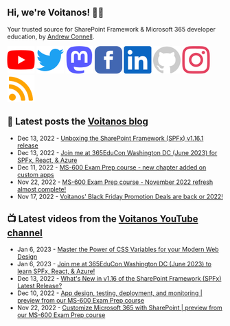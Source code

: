 ## Hi, we're Voitanos! 👋🏼

Your trusted source for SharePoint Framework & Microsoft 365 developer education, by [Andrew Connell](https://www.voitanos.io/pages/about-andrew).

[![](https://raw.githubusercontent.com/Voitanos/.github/main/images/youtube.svg)](https://www.youtube.com/voitanosio) [![](https://raw.githubusercontent.com/Voitanos/.github/main/images/twitter.svg)](https://twitter.com/voitanos) <a rel="me" href="https://mastodon.world/@voitanos"><img src="https://raw.githubusercontent.com/Voitanos/.github/main/images/mastodon.svg" /></a>  [![](https://raw.githubusercontent.com/Voitanos/.github/main/images/facebook.svg)](https://www.facebook.com/voitanos) [![](https://raw.githubusercontent.com/Voitanos/.github/main/images/linkedin.svg)](https://www.linkedin.com/company/voitanos-llc) [![](https://raw.githubusercontent.com/Voitanos/.github/main/images/github.svg)](https://github.com/voitanos) [![](https://raw.githubusercontent.com/Voitanos/.github/main/images/instagram.svg)](https://www.instagram.com/voitanos_llc) [![](https://raw.githubusercontent.com/Voitanos/.github/main/images/rss.svg)](https://www.voitanos.io/blog)

## 📙 Latest posts the [Voitanos blog](https://www.voitanos.io/blog)
<!-- VOITANOSBLOG-POST-LIST:START -->
- Dec 13, 2022 - [Unboxing the SharePoint Framework &lpar;SPFx&rpar; v1.16.1 release](https://www.voitanos.io/blog/sharepoint-framework-v1-16-1-whats-in-latest-update-of-spfx/)
- Dec 13, 2022 - [Join me at 365EduCon Washington DC &lpar;June 2023&rpar; for SPFx, React, &amp; Azure](https://www.voitanos.io/blog/joinme-365educon-spfest-washingtondc-2023/)
- Dec 11, 2022 - [MS-600 Exam Prep course - new chapter added on custom apps](https://www.voitanos.io/blog/ms600-exam-prep-december-2022-refresh/)
- Nov 22, 2022 - [MS-600 Exam Prep course - November 2022 refresh almost complete!](https://www.voitanos.io/blog/ms600-exam-prep-november-2022-refresh-2/)
- Nov 17, 2022 - [Voitanos&#39; Black Friday Promotion Deals are back or 2022!](https://www.voitanos.io/blog/black-friday-cyber-monday-2022/)<!-- VOITANOSBLOG-POST-LIST:END -->

## 📺 Latest videos from the [Voitanos YouTube channel](https://www.youtube.com/voitanosio)
<!-- VOITANOSYOUTUBE-POST-LIST:START -->
- Jan 6, 2023 - [Master the Power of CSS Variables for your Modern Web Design](https://www.youtube.com/watch?v=zO1K4EZ3jgQ)
- Jan 6, 2023 - [Join me at 365EduCon Washington DC &lpar;June 2023&rpar; to learn SPFx, React, &amp; Azure!](https://www.youtube.com/watch?v=HVPMfghbtZU)
- Dec 13, 2022 - [What&#39;s New in v1.16 of the SharePoint Framework &lpar;SPFx&rpar; Latest Release?](https://www.youtube.com/watch?v=Sr44wXuo66o)
- Dec 10, 2022 - [App design, testing, deployment, and monitoring | preview from our MS-600 Exam Prep course](https://www.youtube.com/watch?v=kLAXOKIRb6s)
- Nov 22, 2022 - [Customize Microsoft 365 with SharePoint | preview from our MS-600 Exam Prep course](https://www.youtube.com/watch?v=NQF8IrIgnlc)<!-- VOITANOSYOUTUBE-POST-LIST:END -->
